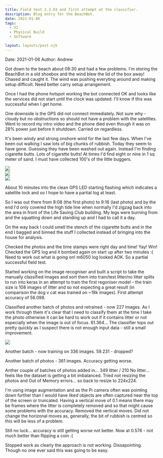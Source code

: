 ```yaml
---
title: Field test 2.3.03 and first attempt at the classifier.
description: Blog entry for the BeachBot.
date: 2021-01-06
tags:
  - V2
  - Physical Build
  - Software

layout: layouts/post.njk
---
```

Date: 2021-01-06
Author: Andrew

Got down to the beach about 08:30 and had a few problems. I'm storing the BeachBot in a old shoebox and the wind blew the lid of the box away! Chased and caught it. The wind was pushing everyting around and making setup difficult. Need better carry setup arrangement. 

Once I had the phone hotspot working the bot connected OK and looks like the services did not start until the clock was updated. I'll know if this was successful when I get home.

One downside is the GPS did not connect immediately. Not sure why - cloudy but no obstructions so should not have a problem with the satellites. Went to record my intro video and the phone died even though it was on 28% power just before it shutdown. Carried on regardless.

It's been windy and strong onshore wind for the last few days. When I've been out walking I saw lots of big chunks of rubbish. Today they seem to have gone. Guessing they have been washed out again. Instead I'm finding cigarette butts. Lots of cigarette butts! At times I'd find eight or nine in 1 sq meter of sand. I must have collected 100's of the little buggers. 

<img src="{{ '/img/2021-01-11_cig_01.jpg' | url }}"/>
<BR>
<img src="{{ '/img/2021-01-11_cig_02.jpg' | url }}"/>
<BR>
<img src="{{ '/img/2021-01-11_cig_03.jpg' | url }}"/>

About 10 minutes into the clean GPS LED starting flashing which indicates a satellite lock and so I hope to have a partial log at least.

So I was out there from 8:08 (the first photo) to 9:16 (last photo) and by the end I'd only covered the high tide line when normally I'd zigzag back into the area in front of the Life Saving Club building. My legs were burning from and the squatting down and standing up and I had to call it a day.

On the way back I could smell the stench of the cigarette butts and in the end I bagged and binned the stuff I collected instead of bringing into the house for analysis.

Checked the photos and the time stamps were right day and time! Yay! Win! Checked the GPS log and it bombed again on start up after two minutes :(  Need to work out what is going on! m6050 log looked AOK. So a partial successful field test.

Started working on the image recogniser and built a script to take the manually classified images and sort them into train/test litter/no litter splits to run into keras in an attempt to train the first regoniser model - the train size is 108 images of litter and so not expecting a great result (in comparison the dog v cat was trained on ~18k images). First attempt accuracy of 56.098.

Classified another batch of photos and retrained - now 227 images. As I work through them it's clear that I need to classify them at the time I take the photo otherwise it can be hard to work out if it contains litter or not especially when the image is out of focus. 61.364... The classifier tops out pretty quickly as I suspect there is not enough input data - still a small improvement.

<img src="{{ '/img/2021-01-06_br_classifer_training.png' | url }}"/>

Another batch - now training on 336 images. 59.231 - dropped?

Another batch of photos - 361 images. Accuracy getting worse.

Anther couple of batches of photos added in... 349 litter / 210 No litter... feels like the dataset is getting a bit imbalanced. Tried not resizing the photos and Out of Memory errors... so back to resize to 224x224. 

I'm using image augmentation and as the Pi camera often was pointing down further than I would have liked objects are often captured near the top of the screen or truncated. Having a vertical move of 0.1 means there may be frames where the litter is completely removed and so that might cause some problems with the accuracy. Removed the vertical moves. Did not change the horizonal moves as, generally, the bit of rubbish is centred so this will be less of a problem.

Still no luck... accuracy is still getting worse not better. Now at 0.576 - not much better than flipping a coin :(

Stopped work as clearly the approach is not working. Dissapointing. Though no one ever said this was going to be easy.